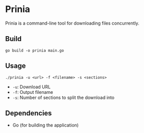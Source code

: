 # Prinia

Prinia is a command-line tool for downloading files concurrently.

## Build

```
go build -o prinia main.go
```

## Usage

```
./prinia -u <url> -f <filename> -s <sections>
```

*   `-u`: Download URL
*   `-f`: Output filename
*   `-s`: Number of sections to split the download into

## Dependencies

*   Go (for building the application)
